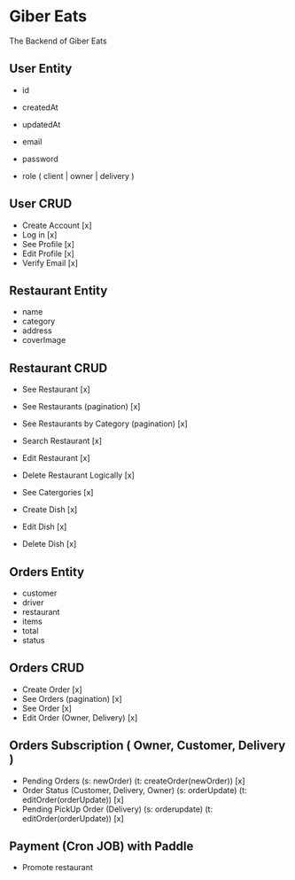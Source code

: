 # Giber Eats

The Backend of Giber Eats

## User Entity

- id
- createdAt
- updatedAt

- email
- password
- role ( client | owner | delivery )

## User CRUD

- Create Account [x]
- Log in [x]
- See Profile [x]
- Edit Profile [x]
- Verify Email [x]

## Restaurant Entity

- name
- category
- address
- coverImage

## Restaurant CRUD

- See Restaurant [x]
- See Restaurants (pagination) [x]
- See Restaurants by Category (pagination) [x]
- Search Restaurant [x]

- Edit Restaurant [x]
- Delete Restaurant Logically [x]

- See Catergories [x]

- Create Dish [x]
- Edit Dish [x]
- Delete Dish [x]

## Orders Entity

- customer
- driver
- restaurant
- items
- total
- status

## Orders CRUD

- Create Order [x]
- See Orders (pagination) [x]
- See Order [x]
- Edit Order (Owner, Delivery) [x]

## Orders Subscription ( Owner, Customer, Delivery )

- Pending Orders (s: newOrder) (t: createOrder(newOrder)) [x]
- Order Status (Customer, Delivery, Owner) (s: orderUpdate) (t: editOrder(orderUpdate)) [x]
- Pending PickUp Order (Delivery) (s: orderupdate) (t: editOrder(orderUpdate)) [x]

## Payment (Cron JOB) with Paddle

- Promote restaurant
